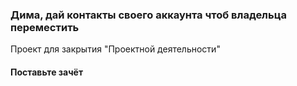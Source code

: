 ### Дима, дай контакты своего аккаунта чтоб владельца переместить 
Проект для закрытия "Проектной деятельности"
#### Поставьте зачёт
